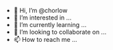 - 👋 Hi, I’m @chorlow
- 👀 I’m interested in ...
- 🌱 I’m currently learning ...
- 💞️ I’m looking to collaborate on ...
- 📫 How to reach me ...

<!---
chorlow/chorlow is a ✨ special ✨ repository because its `README.md` (this file) appears on your GitHub profile.
You can click the Preview link to take a look at your changes.
--->
